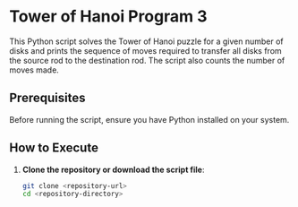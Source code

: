 # Tower of Hanoi Program 3

This Python script solves the Tower of Hanoi puzzle for a given number of disks and prints the sequence of moves required to transfer all disks from the source rod to the destination rod. The script also counts the number of moves made.

## Prerequisites

Before running the script, ensure you have Python installed on your system.

## How to Execute

1. **Clone the repository or download the script file**:

   ```sh
   git clone <repository-url>
   cd <repository-directory>
